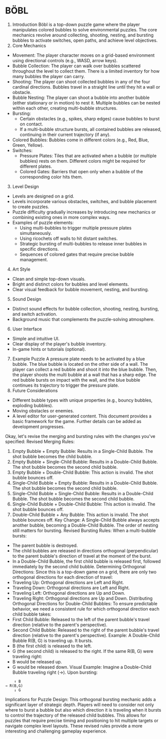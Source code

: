# BÖBL

1. Introduction
Böbl is a top-down puzzle game where the player manipulates colored bubbles to solve environmental puzzles. The core mechanics revolve around collecting, shooting, nesting, and bursting bubbles to activate switches, open paths, and achieve level objectives.
2. Core Mechanics
* Movement: The player character moves on a grid-based environment using directional controls (e.g., WASD, arrow keys).
* Bubble Collection: The player can walk over bubbles scattered throughout the level to collect them. There is a limited inventory for how many bubbles the player can carry.
* Shooting: The player can shoot collected bubbles in any of the four cardinal directions. Bubbles travel in a straight line until they hit a wall or obstacle.
* Bubble Nesting: The player can shoot a bubble into another bubble (either stationary or in motion) to nest it. Multiple bubbles can be nested within each other, creating multi-bubble structures.
* Bursting:
    * Certain obstacles (e.g., spikes, sharp edges) cause bubbles to burst on contact.
    * If a multi-bubble structure bursts, all contained bubbles are released, continuing in their current trajectory (if any).
* Colored Bubbles: Bubbles come in different colors (e.g., Red, Blue, Green, Yellow).
* Switches:
    * Pressure Plates: Tiles that are activated when a bubble (or multiple bubbles) rests on them. Different colors might be required for different plates.
    * Colored Gates: Barriers that open only when a bubble of the corresponding color hits them.
3. Level Design
* Levels are designed on a grid.
* Levels incorporate various obstacles, switches, and bubble placement to create puzzles.
* Puzzle difficulty gradually increases by introducing new mechanics or combining existing ones in more complex ways.
* Examples of puzzle elements:
    * Using multi-bubbles to trigger multiple pressure plates simultaneously.
    * Using ricochets off walls to hit distant switches.
    * Strategic bursting of multi-bubbles to release inner bubbles in specific directions.
    * Sequences of colored gates that require precise bubble management.
4. Art Style
* Clean and simple top-down visuals.
* Bright and distinct colors for bubbles and level elements.
* Clear visual feedback for bubble movement, nesting, and bursting.
5. Sound Design
* Distinct sound effects for bubble collection, shooting, nesting, bursting, and switch activation.
* Background music that complements the puzzle-solving atmosphere.
6. User Interface
* Simple and intuitive UI.
* Clear display of the player's bubble inventory.
* In-game hints or tutorials (optional).
7. Example Puzzle
A pressure plate needs to be activated by a blue bubble. The blue bubble is located on the other side of a wall. The player can collect a red bubble and shoot it into the blue bubble. Then, the player shoots the multi bubble at a wall that has a sharp edge. The red bubble bursts on impact with the wall, and the blue bubble continues its trajectory to trigger the pressure plate.
8. Future Considerations
* Different bubble types with unique properties (e.g., bouncy bubbles, exploding bubbles).
* Moving obstacles or enemies.
* A level editor for user-generated content.
This document provides a basic framework for the game. Further details can be added as development progresses.


Okay, let's revise the merging and bursting rules with the changes you've specified:
Revised Merging Rules:
1. Empty Bubble + Empty Bubble: Results in a Single-Child Bubble. The shot bubble becomes the child bubble.
2. Empty Bubble + Single-Child Bubble: Results in a Double-Child Bubble. The shot bubble becomes the second child bubble.
3. Empty Bubble + Double-Child Bubble: This action is invalid. The shot bubble bounces off.
4. Single-Child Bubble + Empty Bubble: Results in a Double-Child Bubble. The shot bubble becomes the second child bubble.
5. Single-Child Bubble + Single-Child Bubble: Results in a Double-Child Bubble. The shot bubble becomes the second child bubble.
6. Single-Child Bubble + Double-Child Bubble: This action is invalid. The shot bubble bounces off.
7. Double-Child Bubble + Any Bubble: This action is invalid. The shot bubble bounces off.
Key Change: A Single-Child Bubble always accepts another bubble, becoming a Double-Child Bubble. The order of nesting still matters for bursting.
Revised Bursting Rules:
When a multi-bubble bursts:
* The parent bubble is destroyed.
* The child bubbles are released in directions orthogonal (perpendicular) to the parent bubble's direction of travel at the moment of the burst.
* In a Double-Child Bubble, the first child bubble is released first, followed immediately by the second child bubble.
Determining Orthogonal Directions:
Since this is a top-down game on a grid, there are only two orthogonal directions for each direction of travel:
* Traveling Up: Orthogonal directions are Left and Right.
* Traveling Down: Orthogonal directions are Left and Right.
* Traveling Left: Orthogonal directions are Up and Down.
* Traveling Right: Orthogonal directions are Up and Down.
Distributing Orthogonal Directions for Double-Child Bubbles:
To ensure predictable behavior, we need a consistent rule for which orthogonal direction each child bubble takes:
* First Child Bubble: Released to the left of the parent bubble's travel direction (relative to the parent's perspective).
* Second Child Bubble: Released to the right of the parent bubble's travel direction (relative to the parent's perspective).
Example:
A Double-Child Bubble R(B, G) is traveling up. It bursts.
* B (the first child) is released to the left.
* G (the second child) is released to the right.
If the same R(B, G) were traveling right:
* B would be released up.
* G would be released down.
Visual Example:
Imagine a Double-Child Bubble traveling right (→). Upon bursting:
```
    ↑ B
→ R(B,G)
    ↓ G
```    
Implications for Puzzle Design:
This orthogonal bursting mechanic adds a significant layer of strategic depth. Players will need to consider not only where to burst a bubble but also which direction it is traveling when it bursts to control the trajectory of the released child bubbles. This allows for puzzles that require precise timing and positioning to hit multiple targets or navigate complex level layouts.
These revised rules provide a more interesting and challenging gameplay experience.
